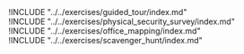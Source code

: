
<div class="boxtext">
!INCLUDE "../../exercises/guided_tour/index.md"
</div>

<div class="boxtext">
!INCLUDE "../../exercises/physical_security_survey/index.md"
</div>

<div class="boxtext">
!INCLUDE "../../exercises/office_mapping/index.md"
</div>

<div class="boxtext">
!INCLUDE "../../exercises/scavenger_hunt/index.md"
</div>
